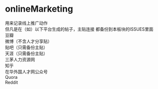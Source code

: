 # onlineMarketing
用来记录线上推广动作<br>
但凡是在（如）以下平台生成的帖子，主贴连接 都备份到本板块的ISSUES里面<br>
豆瓣<br>
微博（不含人才分享贴）<br>
贴吧（只需备份主贴）<br>
天涯（只需备份主贴）<br>
三茅人力资源网<br>
知乎<br>
在华外国人才网公众号<br>
Quora<br>
Reddit
